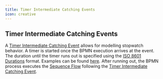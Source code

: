 ```yaml
---
title: Timer Intermediate Catching Events
icon: creative
---
```


## Timer Intermediate Catching Events

A [Timer Intermediate Catching Event](https://docs.camunda.org/manual/7.21/reference/bpmn20/events/timer-events/#timer-intermediate-catching-event) allows for modelling stopwatch behavior. A timer is started once the BPMN execution arrives at the event. The duration until the timer runs out is specified using the [ISO 8601 Durations](http://en.wikipedia.org/wiki/ISO_8601#Durations) format. Examples can be found [here](https://docs.camunda.org/manual/7.21/reference/bpmn20/events/timer-events/#time-duration). After running out, the BPMN process executes the [Sequence Flow](sequence-flow.md) following the [Timer Intermediate Catching Event](https://docs.camunda.org/manual/7.21/reference/bpmn20/events/timer-events/#timer-intermediate-catching-event).